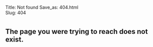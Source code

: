 Title: Not found
Save_as: 404.html  
Slug: 404

# <i class="bi bi-x-circle"></i>

## The page you were trying to reach does not exist.
